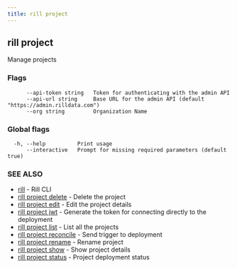 ```yaml
---
title: rill project
---
```

## rill project

Manage projects

### Flags

```
      --api-token string   Token for authenticating with the admin API
      --api-url string     Base URL for the admin API (default "https://admin.rilldata.com")
      --org string         Organization Name
```

### Global flags

```
  -h, --help          Print usage
      --interactive   Prompt for missing required parameters (default true)
```

### SEE ALSO

* [rill](../cli.md)	 - Rill CLI
* [rill project delete](delete.md)	 - Delete the project
* [rill project edit](edit.md)	 - Edit the project details
* [rill project jwt](jwt.md)	 - Generate the token for connecting directly to the deployment
* [rill project list](list.md)	 - List all the projects
* [rill project reconcile](reconcile.md)	 - Send trigger to deployment
* [rill project rename](rename.md)	 - Rename project
* [rill project show](show.md)	 - Show project details
* [rill project status](status.md)	 - Project deployment status

